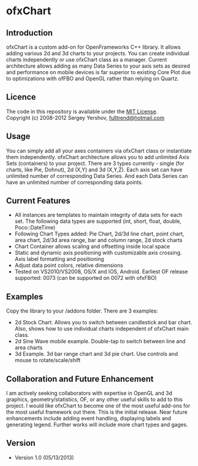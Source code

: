 ofxChart
========
Introduction
------------
ofxChart is a custom add-on for OpenFrameworks C++ library. It allows adding various 2d and 3d charts to your projects. You can create individual charts independently or use ofxChart class as a manager. Current architecture allows adding as many Data Series to your axis sets as desired and performance on mobile devices is far superior to existing Core Plot due to optimizations with ofFBO and OpenGL rather than relying on Quartz. 

Licence
-------
The code in this repository is available under the [MIT License](https://secure.wikimedia.org/wikipedia/en/wiki/Mit_license).  
Copyright (c) 2008-2012 Sergey Yershov, fulltrend@hotmail.com

Usage
------------
You can simply add all your axes containers via ofxChart class or instantiate them independently. ofxChart architecture allows you to add unlimited Axis Sets (containers) to your project. There are 3 types currently - single (for charts, like Pie, Dohnut), 2d (X,Y) and 3d (X,Y,Z). Each axis set can have unlimited number of corresponding Data Series. And each Data Series can have an unlimited number of corresponding data points. 

Current Features
------------
- All instances are templates to maintain integrity of data sets for each set. The following data types are supported (int, short, float, double, Poco::DateTime)
- Following Chart Types added: Pie Chart, 2d/3d line chart, point chart, area chart, 2d/3d area range, bar and column range, 2d stock charts
- Chart Container allows scaling and offsetting inside local space
- Static and dynamic axis positioning with customizable axis crossing. Axis label formatting and positioning
- Adjust data point colors, relative dimensions
- Tested on VS2010/VS2008, OS/X and IOS, Android. Earliest OF release supported: 0073 (can be supported on 0072 with ofxFBO)



Examples
------------
Copy the library  to your /addons folder. There are 3 examples:
- 2d Stock Chart. Allows you to switch between candlestick and bar chart. Also, shows how to use individual charts independent of ofxChart main class.
- 2d Sine Wave mobile example. Double-tap to switch between line and area charts
- 3d Example. 3d bar range chart and 3d pie chart. Use controls and mouse to rotate/scale/shift


Collaboration and Future Enhancement
------------
I am actively seeking collaborators with expertise in OpenGL and 3d graphics, geometry/statistics, OF, or any other useful skills to add to this project. I would like ofxChart to become one of the most useful add-ons for the most useful framework out there. 
This is the initial release. Near future enhancements include adding event handling, displaying labels and generating legend. Further works will include more chart types and gages.

Version
------------
- Version 1.0 (05/13/2013)
